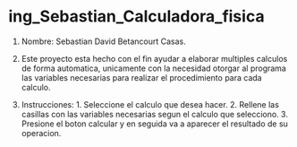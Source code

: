 # ing_Sebastian_Calculadora_fisica

1. Nombre: Sebastian David Betancourt Casas.

2. Este proyecto esta hecho con el fin ayudar a elaborar multiples calculos de forma automatica, unicamente con la necesidad otorgar al programa las variables
 necesarias para realizar el procedimiento para cada calculo.

3. Instrucciones: 1. Seleccione el calculo que desea hacer.
                 2. Rellene las casillas con las variables necesarias segun el calculo que selecciono.
                 3. Presione el boton calcular y en seguida va a aparecer el resultado de su operacion.
